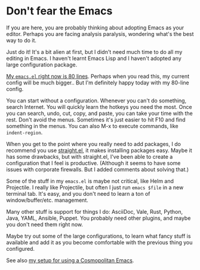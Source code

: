 # Don't fear the Emacs

If you are here, you are probably thinking about adopting Emacs as your editor.
Perhaps you are facing analysis paralysis, wondering what's the best way to do it.

Just do it!
It's a bit alien at first, but I didn't need much time to do all my editing in Emacs.
I haven't learnt Emacs Lisp and I haven't adopted any large configuration package.

[My `emacs.el` right now is 80 lines](https://github.com/alexpdp7/alexpdp7/blob/811f60a331da44c9621d771ccc34ee0c0555080e/emacs/emacs.el).
Perhaps when you read this, my current config will be much bigger..
But I'm definitely happy today with my 80-line config.

You can start without a configuration.
Whenever you can't do something, search Internet.
You will quickly learn the hotkeys you need the most.
Once you can search, undo, cut, copy, and paste, you can take your time with the rest.
Don't avoid the menus.
Sometimes it's just easier to hit F10 and find something in the menus.
You can also M-x to execute commands, like `indent-region`.

When you get to the point where you really need to add packages, I do recommend you use [straight.el](https://github.com/radian-software/straight.el), it makes installing packages easy.
Maybe it has some drawbacks, but with straight.el, I've been able to create a configuration that I feel is productive.
(Although it seems to have some issues with corporate firewalls. But I added comments about solving that.)

Some of the stuff in my `emacs.el` is maybe not critical, like Helm and Projectile.
I really like Projectile, but often I just run `emacs $file` in a new terminal tab.
It's easy, and you don't need to learn a ton of window/buffer/etc. management.

Many other stuff is support for things I do: AsciiDoc, Vale, Rust, Python, Java, YAML, Ansible, Puppet.
You probably need other plugins, and maybe you don't need them right now.

Maybe try out some of the large configurations, to learn what fancy stuff is available and add it as you become comfortable with the previous thing you configured.

See also [my setup for using a Cosmopolitan Emacs](../scripts/p7s/emacs.py).
